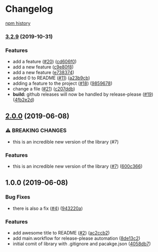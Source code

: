 # Changelog

[npm history][1]

[1]: https://www.npmjs.com/package/test-release-please?activeTab=versions

### [3.2.9](https://www.github.com/bcoe/test-release-please/compare/v2.0.0...v3.2.9) (2019-10-31)


### Features

* add a feature ([#20](https://www.github.com/bcoe/test-release-please/issues/20)) ([cd606f0](https://www.github.com/bcoe/test-release-please/commit/cd606f022b2fcdd44070d665260663af684bd69e))
* add a new feature ([c9e80f8](https://www.github.com/bcoe/test-release-please/commit/c9e80f8b4b5fe391e9ad330052f566e7cafa8264))
* add a new feature ([e738374](https://www.github.com/bcoe/test-release-please/commit/e738374cddc92a8219ea324f5e31bd8f55413d12))
* added 0 to README ([#11](https://www.github.com/bcoe/test-release-please/issues/11)) ([a23b9cb](https://www.github.com/bcoe/test-release-please/commit/a23b9cb7c096c03d3956492ca40a2fa0fde6ab00))
* adding a feature to the project ([#18](https://www.github.com/bcoe/test-release-please/issues/18)) ([9859678](https://www.github.com/bcoe/test-release-please/commit/98596782b646235fd4d3393236d72dfe74a798d3))
* change a file ([#21](https://www.github.com/bcoe/test-release-please/issues/21)) ([c207ddb](https://www.github.com/bcoe/test-release-please/commit/c207ddbbd553e6950123dcbe090f5404103e703f))
* **build:** github releases will now be handled by release-please ([#19](https://www.github.com/bcoe/test-release-please/issues/19)) ([4fb2e2d](https://www.github.com/bcoe/test-release-please/commit/4fb2e2d83f7cb24efe3d563768f1ea254a881d98))

## [2.0.0](https://www.github.com/bcoe/test-release-please/compare/v1.0.0...v2.0.0) (2019-06-08)


### ⚠ BREAKING CHANGES

* this is an incredible new version of the library (#7)

### Features

* this is an incredible new version of the library ([#7](https://www.github.com/bcoe/test-release-please/issues/7)) ([600c366](https://www.github.com/bcoe/test-release-please/commit/600c366))

## 1.0.0 (2019-06-08)


### Bug Fixes

* there is also a fix ([#4](https://www.github.com/bcoe/test-release-please/issues/4)) ([943220a](https://www.github.com/bcoe/test-release-please/commit/943220a))


### Features

* add awesome title to README ([#2](https://www.github.com/bcoe/test-release-please/issues/2)) ([ac2ccb2](https://www.github.com/bcoe/test-release-please/commit/ac2ccb2))
* add main.workflow for release-please automation ([8de13c2](https://www.github.com/bcoe/test-release-please/commit/8de13c2))
* initial comit of library with .gitignore and pacakge.json ([4058db7](https://www.github.com/bcoe/test-release-please/commit/4058db7))
